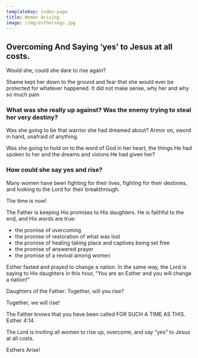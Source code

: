 ```yaml
---
templateKey: index-page
title: Women Arising
image: /img/esthersbgs.jpg
---
```

## Overcoming And Saying ‘yes’ to Jesus at all costs.

Would she, could she dare to rise again?

Shame kept her down to the ground and fear that she would ever be protected for whatever happened. It did not make sense, why her and why so much pain. 

### What was she really up against?  Was the enemy trying to steal her very destiny?

Was she going to be that warrior she had dreamed about? Armor on, sword in hand, unafraid of anything.

Was she going to hold on to the word of God in her heart, the things He had spoken to her and the dreams and visions He had given her?

### How could she say yes and rise?

Many women have been fighting for their lives, fighting for their destinies, and looking to the Lord for their breakthrough.

The time is now!

The Father is keeping His promises to His daughters. He is faithful to the end, and His words are true:

* the promise of overcoming 
* the promise of restoration of what was lost 
* the promise of healing taking place and captives being set free  
* the promise of answered prayer 
* the promise of a revival among women 

Esther fasted and prayed to change a nation. In the same way, the Lord is saying to His daughters in this hour, “You are an Esther and you will change a nation!”

Daughters of the Father: Together, will you rise?

Together, we will rise!

The Father knows that you have been called FOR SUCH A  TIME AS THIS.  Esther 4:14

The Lord is inviting all women to rise up, overcome, and say “yes” to Jesus at all costs.

Esthers Arise!

